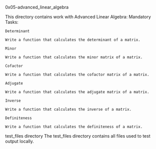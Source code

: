 0x05-advanced_linear_algebra

This directory contains work with Advanced Linear Algebra:
Mandatory Tasks:

    Determinant

    Write a function that calculates the determinant of a matrix.

    Minor

    Write a function that calculates the minor matrix of a matrix.

    Cofactor

    Write a function that calculates the cofactor matrix of a matrix.

    Adjugate

    Write a function that calculates the adjugate matrix of a matrix.

    Inverse

    Write a function that calculates the inverse of a matrix.

    Definiteness

    Write a function that calculates the definiteness of a matrix.

test_files directory
The test_files directory contains all files used to test output locally.
